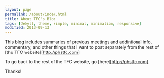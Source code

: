```yaml
---
layout: page
permalink: /about/index.html
title: About TFC's Blog
tags: [Jekyll, theme, simple, minimal, minimalism, responsive]
modified: 2013-09-13
---
```


This blog includes summaries of previous meetings and addintional info, commentary, and other things that I want to post separately from the rest of [the TFC website][http://phstfc.com]

To go back to the rest of the TFC website, go [here][http://phstfc.com].

Thanks!